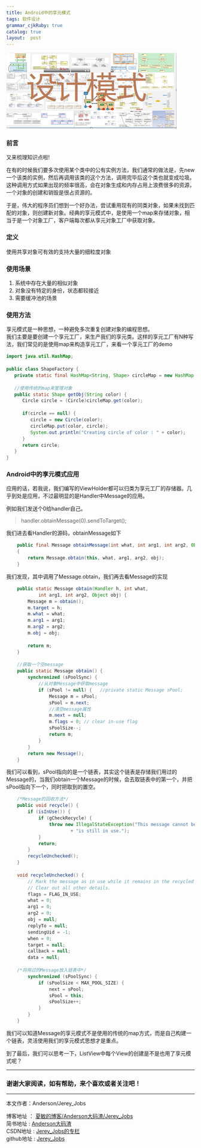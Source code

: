 ```yaml
---
title: Android中的享元模式
tags: 软件设计
grammar_cjkRuby: true
catalog: true
layout:  post
---
```


![设计模式](/img/always/design_patterns.png)

### 前言

又来梳理知识点啦!

在有的时候我们要多次使用某个类中的公有实例方法，我们通常的做法是，先new一个该类的实例，然后再调用该类的这个方法，调用完毕后这个类也就变成垃圾。这种调用方式如果出现的频率很高，会在对象生成和内存占用上浪费很多的资源，一个对象的创建和销毁是很占资源的。

于是，伟大的程序员们想到一个好办法，尝试重用现有的同类对象，如果未找到匹配的对象，则创建新对象。经典的享元模式中，是使用一个map来存储对象，相当于是一个对象工厂，客户端每次都从享元对象工厂中获取对象。

### 定义

使用共享对象可有效的支持大量的细粒度对象

### 使用场景

1. 系统中存在大量的相似对象<br>
2. 对象没有特定的身份，状态都较接近<br>
3. 需要缓冲池的场景

### 使用方法

享元模式是一种思想，一种避免多次重复创建对象的编程思想。<br>
我们主要是要创建一个享元工厂，来生产我们的享元类。这样的享元工厂有N种写法，我们常见的是使用map来构造享元工厂，来看一个享元工厂的demo

``` java
import java.util.HashMap;

public class ShapeFactory {
   private static final HashMap<String, Shape> circleMap = new HashMap();

   //使用传统的map来管理对象
   public static Shape getObj(String color) {
      Circle circle = (Circle)circleMap.get(color);

      if(circle == null) {
         circle = new Circle(color);
         circleMap.put(color, circle);
         System.out.println("Creating circle of color : " + color);
      }
      return circle;
   }
}
```

### Android中的享元模式应用

应用的话，若我说，我们编写的ViewHolder都可以归类为享元工厂的存储器。几乎到处是应用，不过最明显的是Handler中Message的应用。

例如我们发送个0给handler自己。

>  handler.obtainMessage(0).sendToTarget();

我们进去看Handler的源码，obtainMessage如下<br>
``` java
    public final Message obtainMessage(int what, int arg1, int arg2, Object obj)
    {
        return Message.obtain(this, what, arg1, arg2, obj);
    }

```

我们发现，其中调用了Message.obtain，我们再去看Message的实现

``` java
    public static Message obtain(Handler h, int what, 
            int arg1, int arg2, Object obj) {
        Message m = obtain();
        m.target = h;
        m.what = what;
        m.arg1 = arg1;
        m.arg2 = arg2;
        m.obj = obj;

        return m;
    }
    
    //获取一个空message
    public static Message obtain() {
        synchronized (sPoolSync) {
            //从对象Message中获取message
            if (sPool != null) {   //private static Message sPool;
                Message m = sPool;
                sPool = m.next;
                //清空message属性
                m.next = null;
                m.flags = 0; // clear in-use flag 
                sPoolSize--;
                return m;
            }
        }
        return new Message();
    }
```

我们可以看到，sPool指向的是一个链表，其实这个链表是存储我们用过的Message的，当我们obtain一个Message的时候，会去取链表中的第一个，并把sPool指向下一个，同时把取到的置空。

``` java
    /*Message的回收方法*/
    public void recycle() {
        if (isInUse()) {
            if (gCheckRecycle) {
                throw new IllegalStateException("This message cannot be recycled because it "
                        + "is still in use.");
            }
            return;
        }
        recycleUnchecked();
    }

    void recycleUnchecked() {
        // Mark the message as in use while it remains in the recycled object pool.
        // Clear out all other details.
        flags = FLAG_IN_USE;
        what = 0;
        arg1 = 0;
        arg2 = 0;
        obj = null;
        replyTo = null;
        sendingUid = -1;
        when = 0;
        target = null;
        callback = null;
        data = null;

	/*将用过的Message放入链表中*/
        synchronized (sPoolSync) {
            if (sPoolSize < MAX_POOL_SIZE) {
                next = sPool;
                sPool = this;
                sPoolSize++;
            }
        }
    }

```

我们可以知道Message的享元模式不是使用的传统的map方式，而是自己构建一个链表，灵活使用我们的享元模式思想才是重点。

到了最后，我们可以思考一下，ListView中每个View的创建是不是也用了享元模式呢？

 ----------
### 谢谢大家阅读，如有帮助，来个喜欢或者关注吧！

 ----------
 本文作者：Anderson/Jerey_Jobs 

 博客地址   ： [夏敏的博客/Anderson大码渣/Jerey_Jobs][1] <br>
 简书地址   :  [Anderson大码渣][2] <br>
 CSDN地址   :  [Jerey_Jobs的专栏][3] <br>
 github地址 :  [Jerey_Jobs][4]
 


  [1]: http://jerey.cn/
  [2]: http://www.jianshu.com/users/016a5ba708a0/latest_articles
  [3]: http://blog.csdn.net/jerey_jobs
  [4]: https://github.com/Jerey-Jobs
